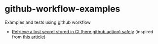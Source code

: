 # github-workflow-examples
Examples and tests using github workflow

* [Retrieve a lost secret stored in CI (here github action) safely](https://github.com/sebastienvermeille/github-workflow-examples/blob/main/.github/workflows/retrieve-secrets-safely.yml) (inspired from [this article](https://meirg.co.il/2022/07/01/how-to-recover-secrets-from-github-actions/))
